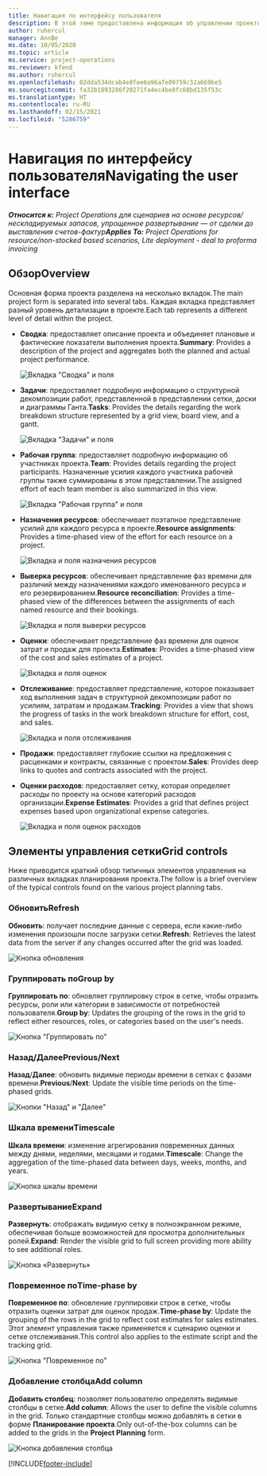 ```yaml
---
title: Навигация по интерфейсу пользователя
description: В этой теме предоставлена информация об управлении проектом в Dynamics 365 Project Operations.
author: ruhercul
manager: AnnBe
ms.date: 10/05/2020
ms.topic: article
ms.service: project-operations
ms.reviewer: kfend
ms.author: ruhercul
ms.openlocfilehash: 02dda534dcab4e8fee0a96a7e09759c32a669be5
ms.sourcegitcommit: fa32b1893286f20271fa4ec4be8fc68bd135f53c
ms.translationtype: HT
ms.contentlocale: ru-RU
ms.lasthandoff: 02/15/2021
ms.locfileid: "5286759"
---
```

# <a name="navigating-the-user-interface"></a><span data-ttu-id="a35e7-103">Навигация по интерфейсу пользователя</span><span class="sxs-lookup"><span data-stu-id="a35e7-103">Navigating the user interface</span></span>

<span data-ttu-id="a35e7-104">_**Относится к:** Project Operations для сценариев на основе ресурсов/нескладируемых запасов, упрощенное развертывание — от сделки до выставления счетов-фактур_</span><span class="sxs-lookup"><span data-stu-id="a35e7-104">_**Applies To:** Project Operations for resource/non-stocked based scenarios, Lite deployment - deal to proforma invoicing_</span></span>

## <a name="overview"></a><span data-ttu-id="a35e7-105">Обзор</span><span class="sxs-lookup"><span data-stu-id="a35e7-105">Overview</span></span>

<span data-ttu-id="a35e7-106">Основная форма проекта разделена на несколько вкладок.</span><span class="sxs-lookup"><span data-stu-id="a35e7-106">The main project form is separated into several tabs.</span></span> <span data-ttu-id="a35e7-107">Каждая вкладка представляет разный уровень детализации в проекте.</span><span class="sxs-lookup"><span data-stu-id="a35e7-107">Each tab represents a different level of detail within the project.</span></span>

- <span data-ttu-id="a35e7-108">**Сводка**: предоставляет описание проекта и объединяет плановые и фактические показатели выполнения проекта.</span><span class="sxs-lookup"><span data-stu-id="a35e7-108">**Summary**: Provides a description of the project and aggregates both the planned and actual project performance.</span></span>

    ![Вкладка "Сводка" и поля](media/navigation7.png)

- <span data-ttu-id="a35e7-110">**Задачи**: предоставляет подробную информацию о структурной декомпозиции работ, представленной в представлении сетки, доски и диаграммы Ганта.</span><span class="sxs-lookup"><span data-stu-id="a35e7-110">**Tasks**: Provides the details regarding the work breakdown structure represented by a grid view, board view, and a gantt.</span></span>

    ![Вкладка "Задачи" и поля](media/navigation8.png)

- <span data-ttu-id="a35e7-112">**Рабочая группа**: предоставляет подробную информацию об участниках проекта.</span><span class="sxs-lookup"><span data-stu-id="a35e7-112">**Team**: Provides details regarding the project participants.</span></span> <span data-ttu-id="a35e7-113">Назначенные усилия каждого участника рабочей группы также суммированы в этом представлении.</span><span class="sxs-lookup"><span data-stu-id="a35e7-113">The assigned effort of each team member is also summarized in this view.</span></span>

    ![Вкладка "Рабочая группа" и поля](media/navigation9.png)

- <span data-ttu-id="a35e7-115">**Назначения ресурсов**: обеспечивает поэтапное представление усилий для каждого ресурса в проекте.</span><span class="sxs-lookup"><span data-stu-id="a35e7-115">**Resource assignments**: Provides a time-phased view of the effort for each resource on a project.</span></span>

    ![Вкладка и поля назначения ресурсов](media/navigation10.png)

- <span data-ttu-id="a35e7-117">**Выверка ресурсов**: обеспечивает представление фаз времени для различий между назначениями каждого именованного ресурса и его резервированием.</span><span class="sxs-lookup"><span data-stu-id="a35e7-117">**Resource reconciliation**: Provides a time-phased view of the differences between the assignments of each named resource and their bookings.</span></span>

    ![Вкладка и поля выверки ресурсов](media/navigation11.png)

- <span data-ttu-id="a35e7-119">**Оценки**: обеспечивает представление фаз времени для оценок затрат и продаж для проекта.</span><span class="sxs-lookup"><span data-stu-id="a35e7-119">**Estimates**: Provides a time-phased view of the cost and sales estimates of a project.</span></span>

    ![Вкладка и поля оценок](media/navigation12.png)

- <span data-ttu-id="a35e7-121">**Отслеживание**: предоставляет представление, которое показывает ход выполнения задач в структурной декомпозиции работ по усилиям, затратам и продажам.</span><span class="sxs-lookup"><span data-stu-id="a35e7-121">**Tracking**: Provides a view that shows the progress of tasks in the work breakdown structure for effort, cost, and sales.</span></span>

    ![Вкладка и поля отслеживания](media/navigation13.png)

- <span data-ttu-id="a35e7-123">**Продажи**: предоставляет глубокие ссылки на предложения с расценками и контракты, связанные с проектом.</span><span class="sxs-lookup"><span data-stu-id="a35e7-123">**Sales**: Provides deep links to quotes and contracts associated with the project.</span></span>

- <span data-ttu-id="a35e7-124">**Оценки расходов**: предоставляет сетку, которая определяет расходы по проекту на основе категорий расходов организации.</span><span class="sxs-lookup"><span data-stu-id="a35e7-124">**Expense Estimates**: Provides a grid that defines project expenses based upon organizational expense categories.</span></span>

    ![Вкладка и поля оценок расходов](media/navigation14.png)

## <a name="grid-controls"></a><span data-ttu-id="a35e7-126">Элементы управления сетки</span><span class="sxs-lookup"><span data-stu-id="a35e7-126">Grid controls</span></span>

<span data-ttu-id="a35e7-127">Ниже приводится краткий обзор типичных элементов управления на различных вкладках планирования проекта.</span><span class="sxs-lookup"><span data-stu-id="a35e7-127">The follow is a brief overview of the typical controls found on the various project planning tabs.</span></span>

### <a name="refresh"></a><span data-ttu-id="a35e7-128">Обновить</span><span class="sxs-lookup"><span data-stu-id="a35e7-128">Refresh</span></span>

<span data-ttu-id="a35e7-129">**Обновить**: получает последние данные с сервера, если какие-либо изменения произошли после загрузки сетки.</span><span class="sxs-lookup"><span data-stu-id="a35e7-129">**Refresh**: Retrieves the latest data from the server if any changes occurred after the grid was loaded.</span></span>

![Кнопка обновления](media/navigation7.png)

### <a name="group-by"></a><span data-ttu-id="a35e7-131">Группировать по</span><span class="sxs-lookup"><span data-stu-id="a35e7-131">Group by</span></span>

<span data-ttu-id="a35e7-132">**Группировать по**: обновляет группировку строк в сетке, чтобы отразить ресурсы, роли или категории в зависимости от потребностей пользователя.</span><span class="sxs-lookup"><span data-stu-id="a35e7-132">**Group by**: Updates the grouping of the rows in the grid to reflect either resources, roles, or categories based on the user's needs.</span></span>

![Кнопка "Группировать по"](media/navigation6.png)

### <a name="previousnext"></a><span data-ttu-id="a35e7-134">Назад/Далее</span><span class="sxs-lookup"><span data-stu-id="a35e7-134">Previous/Next</span></span>

<span data-ttu-id="a35e7-135">**Назад**/**Далее**: обновить видимые периоды времени в сетках с фазами времени.</span><span class="sxs-lookup"><span data-stu-id="a35e7-135">**Previous**/**Next**: Update the visible time periods on the time-phased grids.</span></span>

![Кнопки "Назад" и "Далее"](media/navigation2.png)

### <a name="timescale"></a><span data-ttu-id="a35e7-137">Шкала времени</span><span class="sxs-lookup"><span data-stu-id="a35e7-137">Timescale</span></span>

<span data-ttu-id="a35e7-138">**Шкала времени**: изменение агрегирования повременных данных между днями, неделями, месяцами и годами.</span><span class="sxs-lookup"><span data-stu-id="a35e7-138">**Timescale**: Change the aggregation of the time-phased data between days, weeks, months, and years.</span></span>

![Кнопка шкалы времени](media/navigation3.png)

### <a name="expand"></a><span data-ttu-id="a35e7-140">Развертывание</span><span class="sxs-lookup"><span data-stu-id="a35e7-140">Expand</span></span>

<span data-ttu-id="a35e7-141">**Развернуть**: отображать видимую сетку в полноэкранном режиме, обеспечивая больше возможностей для просмотра дополнительных ролей.</span><span class="sxs-lookup"><span data-stu-id="a35e7-141">**Expand**: Render the visible grid to full screen providing more ability to see additional roles.</span></span>

![Кнопка «Развернуть»](media/navigation4.png)

### <a name="time-phase-by"></a><span data-ttu-id="a35e7-143">Повременное по</span><span class="sxs-lookup"><span data-stu-id="a35e7-143">Time-phase by</span></span>

<span data-ttu-id="a35e7-144">**Повременное по**: обновление группировки строк в сетке, чтобы отразить оценки затрат для оценок продаж.</span><span class="sxs-lookup"><span data-stu-id="a35e7-144">**Time-phase by**: Update the grouping of the rows in the grid to reflect cost estimates for sales estimates.</span></span> <span data-ttu-id="a35e7-145">Этот элемент управления также применяется к сценарию оценки и сетке отслеживания.</span><span class="sxs-lookup"><span data-stu-id="a35e7-145">This control also applies to the estimate script and the tracking grid.</span></span>

![Кнопка "Повременное по"](media/navigation0.png)

### <a name="add-column"></a><span data-ttu-id="a35e7-147">Добавление столбца</span><span class="sxs-lookup"><span data-stu-id="a35e7-147">Add column</span></span>

<span data-ttu-id="a35e7-148">**Добавить столбец**: позволяет пользователю определять видимые столбцы в сетке.</span><span class="sxs-lookup"><span data-stu-id="a35e7-148">**Add column**: Allows the user to define the visible columns in the grid.</span></span> <span data-ttu-id="a35e7-149">Только стандартные столбцы можно добавлять в сетки в форме **Планирование проекта**.</span><span class="sxs-lookup"><span data-stu-id="a35e7-149">Only out-of-the-box columns can be added to the grids in the **Project Planning** form.</span></span>

![Кнопка добавления столбца](media/navigation5.png)


[!INCLUDE[footer-include](../includes/footer-banner.md)]